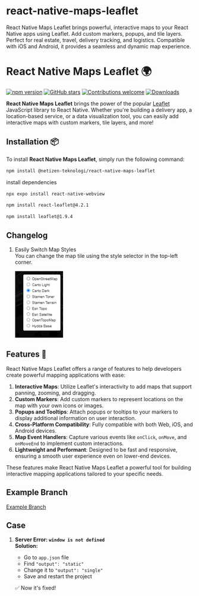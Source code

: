 # react-native-maps-leaflet
React Native Maps Leaflet brings powerful, interactive maps to your React Native apps using Leaflet. Add custom markers, popups, and tile layers. Perfect for real estate, travel, delivery tracking, and logistics. Compatible with iOS and Android, it provides a seamless and dynamic map experience.


# React Native Maps Leaflet 🌍

[![npm version](https://img.shields.io/npm/v/@netizen-teknologi/react-native-maps-leaflet)](https://www.npmjs.com/package/@netizen-teknologi/react-native-maps-leaflet)
[![GitHub stars](https://img.shields.io/github/stars/@netizen-teknologi/react-native-maps-leaflet)](https://github.com/netizen-teknologi/react-native-maps-leaflet/stargazers)
[![Contributions welcome](https://img.shields.io/badge/contributions-welcome-brightgreen.svg?style=flat)](https://github.com/netizen-teknologi/react-native-maps-leaflet/issues)
[![Downloads](https://img.shields.io/npm/dt/@netizen-teknologi/react-native-maps-leaflet.svg)](https://www.npmjs.com/package/@netizen-teknologi/react-native-maps-leaflet)

**React Native Maps Leaflet** brings the power of the popular [Leaflet](https://leafletjs.com/) JavaScript library to React Native. Whether you're building a delivery app, a location-based service, or a data visualization tool, you can easily add interactive maps with custom markers, tile layers, and more!

## Installation 📦

To install **React Native Maps Leaflet**, simply run the following command:

```bash
npm install @netizen-teknologi/react-native-maps-leaflet
```

install dependencies

```bash
npx expo install react-native-webview
```

```bash
npm install react-leaflet@4.2.1
```

```bash
npm install leaflet@1.9.4
```

## Changelog
1. Easily Switch Map Styles  
    You can change the map tile using the style selector in the top-left corner.

    ![Map style selector preview](image.png)

## Features 🎯

React Native Maps Leaflet offers a range of features to help developers create powerful mapping applications with ease:

1. **Interactive Maps**: Utilize Leaflet's interactivity to add maps that support panning, zooming, and dragging.
2. **Custom Markers**: Add custom markers to represent locations on the map with your own icons or images.
3. **Popups and Tooltips**: Attach popups or tooltips to your markers to display additional information on user interaction.
4. **Cross-Platform Compatibility**: Fully compatible with both Web, iOS, and Android devices.
5. **Map Event Handlers**: Capture various events like `onClick`, `onMove`, and `onMoveEnd` to implement custom interactions.
6. **Lightweight and Performant**: Designed to be fast and responsive, ensuring a smooth user experience even on lower-end devices.

These features make React Native Maps Leaflet a powerful tool for building interactive mapping applications tailored to your specific needs.

## Example Branch

[Example Branch](https://github.com/Netizen-Teknologi/react-native-maps-leaflet/tree/example)

## Case

1. **Server Error: `window is not defined`**  
   **Solution:**
   - Go to `app.json` file  
   - Find `"output": "static"`  
   - Change it to `"output": "single"`  
   - Save and restart the project  

   ✅ Now it's fixed!

